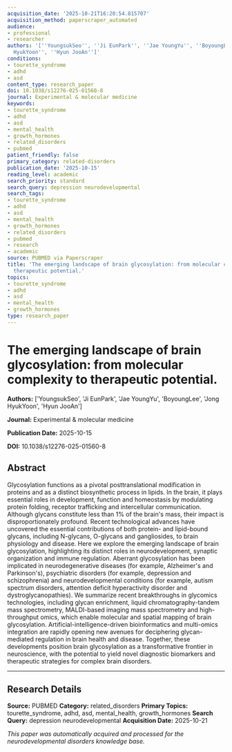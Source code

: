 ```yaml
---
acquisition_date: '2025-10-21T16:20:54.815707'
acquisition_method: paperscraper_automated
audience:
- professional
- researcher
authors: '[''YoungsukSeo'', ''Ji EunPark'', ''Jae YoungYu'', ''BoyoungLee'', ''Jong
  HyukYoon'', ''Hyun JooAn'']'
conditions:
- tourette_syndrome
- adhd
- asd
content_type: research_paper
doi: 10.1038/s12276-025-01560-8
journal: Experimental & molecular medicine
keywords:
- tourette_syndrome
- adhd
- asd
- mental_health
- growth_hormones
- related_disorders
- pubmed
patient_friendly: false
primary_category: related-disorders
publication_date: '2025-10-15'
reading_level: academic
search_priority: standard
search_query: depression neurodevelopmental
search_tags:
- tourette_syndrome
- adhd
- asd
- mental_health
- growth_hormones
- related_disorders
- pubmed
- research
- academic
source: PUBMED via Paperscraper
title: 'The emerging landscape of brain glycosylation: from molecular complexity to
  therapeutic potential.'
topics:
- tourette_syndrome
- adhd
- asd
- mental_health
- growth_hormones
type: research_paper
---
```


# The emerging landscape of brain glycosylation: from molecular complexity to therapeutic potential.

**Authors:** ['YoungsukSeo', 'Ji EunPark', 'Jae YoungYu', 'BoyoungLee', 'Jong HyukYoon', 'Hyun JooAn']

**Journal:** Experimental & molecular medicine

**Publication Date:** 2025-10-15

**DOI:** 10.1038/s12276-025-01560-8

## Abstract

Glycosylation functions as a pivotal posttranslational modification in proteins and as a distinct biosynthetic process in lipids. In the brain, it plays essential roles in development, function and homeostasis by modulating protein folding, receptor trafficking and intercellular communication. Although glycans constitute less than 1% of the brain's mass, their impact is disproportionately profound. Recent technological advances have uncovered the essential contributions of both protein- and lipid-bound glycans, including N-glycans, O-glycans and gangliosides, to brain physiology and disease. Here we explore the emerging landscape of brain glycosylation, highlighting its distinct roles in neurodevelopment, synaptic organization and immune regulation. Aberrant glycosylation has been implicated in neurodegenerative diseases (for example, Alzheimer's and Parkinson's), psychiatric disorders (for example, depression and schizophrenia) and neurodevelopmental conditions (for example, autism spectrum disorders, attention deficit hyperactivity disorder and dystroglycanopathies). We summarize recent breakthroughs in glycomics technologies, including glycan enrichment, liquid chromatography-tandem mass spectrometry, MALDI-based imaging mass spectrometry and high-throughput omics, which enable molecular and spatial mapping of brain glycosylation. Artificial-intelligence-driven bioinformatics and multi-omics integration are rapidly opening new avenues for deciphering glycan-mediated regulation in brain health and disease. Together, these developments position brain glycosylation as a transformative frontier in neuroscience, with the potential to yield novel diagnostic biomarkers and therapeutic strategies for complex brain disorders.

---

## Research Details

**Source:** PUBMED
**Category:** related_disorders
**Primary Topics:** tourette_syndrome, adhd, asd, mental_health, growth_hormones
**Search Query:** depression neurodevelopmental
**Acquisition Date:** 2025-10-21

*This paper was automatically acquired and processed for the neurodevelopmental disorders knowledge base.*
